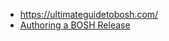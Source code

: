 - https://ultimateguidetobosh.com/
- [Authoring a BOSH Release](http://bosh-docs.cfapps.io/do/demo-11/)


